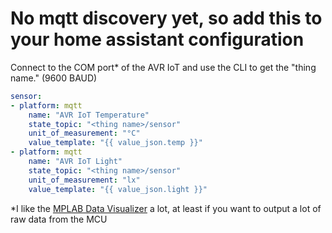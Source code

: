# No mqtt discovery yet, so add this to your home assistant configuration

Connect to the COM port* of the AVR IoT and use the CLI to get the "thing name." (9600 BAUD)

```yaml
sensor:
- platform: mqtt
    name: "AVR IoT Temperature"
    state_topic: "<thing name>/sensor"
    unit_of_measurement: "°C"
    value_template: "{{ value_json.temp }}"
- platform: mqtt
    name: "AVR IoT Light"
    state_topic: "<thing name>/sensor"
    unit_of_measurement: "lx"
    value_template: "{{ value_json.light }}"
```

*I like the [MPLAB Data Visualizer](https://www.microchip.com/en-us/tools-resources/debug/mplab-data-visualizer) a lot, at least if you want to output a lot of raw data from the MCU